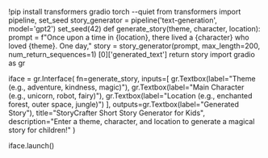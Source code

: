 !pip install transformers gradio torch --quiet
from transformers import pipeline, set_seed
story_generator = pipeline('text-generation', model='gpt2')
set_seed(42) 
def generate_story(theme, character, location):
    prompt = f"Once upon a time in {location}, there lived a {character} who loved {theme}. One day,"
    story = story_generator(prompt, max_length=200, num_return_sequences=1) [0]['generated_text']
    return story
    import gradio as gr

iface = gr.Interface(
    fn=generate_story,
    inputs=[
        gr.Textbox(label="Theme (e.g., adventure, kindness, magic)"),
        gr.Textbox(label="Main Character (e.g., unicorn, robot, fairy)"),
        gr.Textbox(label="Location (e.g., enchanted forest, outer space, jungle)")
    ],
    outputs=gr.Textbox(label="Generated Story"),
    title="StoryCrafter Short Story Generator for Kids",
    description="Enter a theme, character, and location to generate a magical story for children!"
)

iface.launch()

